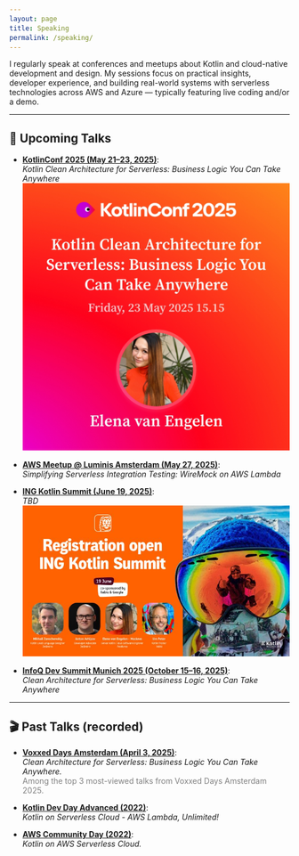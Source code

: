 ```yaml
---
layout: page
title: Speaking
permalink: /speaking/
---
```


I regularly speak at conferences and meetups about Kotlin and cloud-native development and design. My sessions focus on practical insights, developer experience, and building real-world systems with serverless technologies across AWS and Azure — typically featuring live coding and/or a demo.

---

## 🎤 Upcoming Talks

- [**KotlinConf 2025 (May 21–23, 2025)**](https://kotlinconf.com/speakers/2b9e0a69-6f25-4704-b819-bdbca519752f/):  
  *Kotlin Clean Architecture for Serverless: Business Logic You Can Take Anywhere*  
  ![KotlinConf 2025](/assets/images/MeKotlinConfOfficial.jpeg)

- [**AWS Meetup @ Luminis Amsterdam (May 27, 2025)**](https://www.meetup.com/awsugnl/events/306912455/):  
  *Simplifying Serverless Integration Testing: WireMock on AWS Lambda*

- [**ING Kotlin Summit (June 19, 2025)**](https://events.xebia.com/joint-event-ing-kotlin-summit-19-june-202?ref=Xebia):  
  *TBD*  
  ![ING Kotlin Summit 2025](/assets/images/ing-kotlin-summit.jpeg)

- [**InfoQ Dev Summit Munich 2025 (October 15–16, 2025)**](https://devsummit.infoq.com/presentation/munich2025/clean-architecture-serverless-business-logic-you-can-take-anywhere):  
  *Clean Architecture for Serverless: Business Logic You Can Take Anywhere*

---

## 🎬 Past Talks (recorded)

- [**Voxxed Days Amsterdam (April 3, 2025)**](https://www.youtube.com/watch?v=wz0GQbkrr1Q):  
  *Clean Architecture for Serverless: Business Logic You Can Take Anywhere.*  
  <span style="color:gray">Among the top 3 most-viewed talks from Voxxed Days Amsterdam 2025.</span>

- [**Kotlin Dev Day Advanced (2022)**](https://kotlindevday.com/videos/kotlin-on-serverless-cloud-aws-lambda-unlimited-elena-van-engelen-maslova/):  
  *Kotlin on Serverless Cloud - AWS Lambda, Unlimited!*

- [**AWS Community Day (2022)**](https://www.youtube.com/watch?v=GvAyaJZzQ5M):  
  *Kotlin on AWS Serverless Cloud.*
